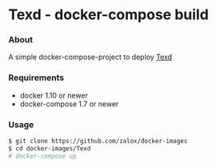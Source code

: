 # Texd - docker-compose build

### About
A simple docker-compose-project to deploy [Texd](https://github.com/TeamTobb/Texd)

### Requirements
 * docker 1.10 or newer
 * docker-compose 1.7 or newer

### Usage
```bash
$ git clone https://github.com/zalox/docker-images
$ cd docker-images/Texd
# docker-compose up
```